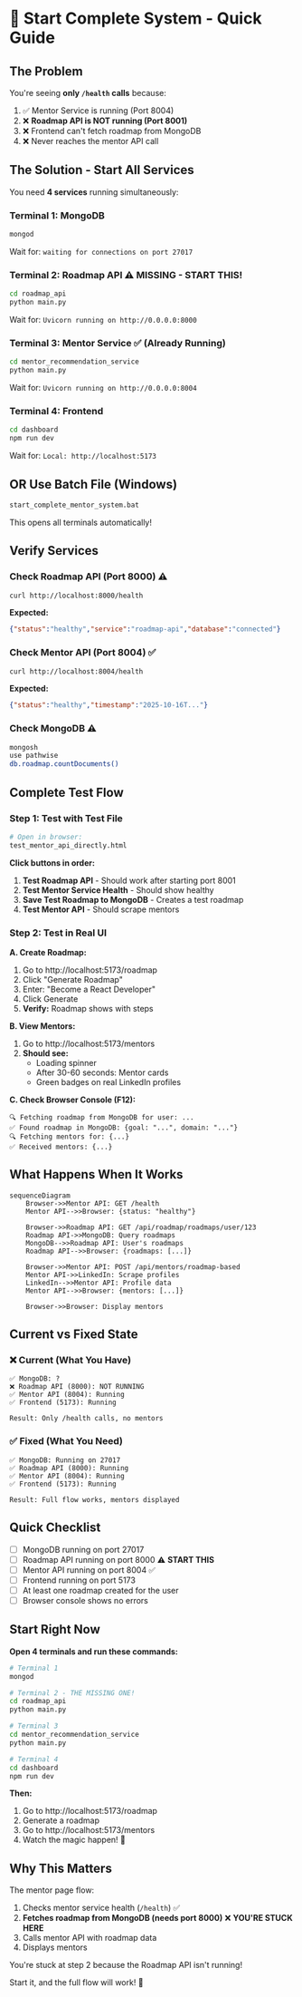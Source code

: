 # 🚀 Start Complete System - Quick Guide

## The Problem

You're seeing **only `/health` calls** because:

1. ✅ Mentor Service is running (Port 8004)
2. ❌ **Roadmap API is NOT running (Port 8001)**
3. ❌ Frontend can't fetch roadmap from MongoDB
4. ❌ Never reaches the mentor API call

## The Solution - Start All Services

You need **4 services** running simultaneously:

### Terminal 1: MongoDB
```bash
mongod
```
Wait for: `waiting for connections on port 27017`

### Terminal 2: Roadmap API ⚠️ **MISSING - START THIS!**
```bash
cd roadmap_api
python main.py
```
Wait for: `Uvicorn running on http://0.0.0.0:8000`

### Terminal 3: Mentor Service ✅ (Already Running)
```bash
cd mentor_recommendation_service
python main.py
```
Wait for: `Uvicorn running on http://0.0.0.0:8004`

### Terminal 4: Frontend
```bash
cd dashboard
npm run dev
```
Wait for: `Local: http://localhost:5173`

## OR Use Batch File (Windows)

```bash
start_complete_mentor_system.bat
```

This opens all terminals automatically!

## Verify Services

### Check Roadmap API (Port 8000) ⚠️
```bash
curl http://localhost:8000/health
```
**Expected:**
```json
{"status":"healthy","service":"roadmap-api","database":"connected"}
```

### Check Mentor API (Port 8004) ✅
```bash
curl http://localhost:8004/health
```
**Expected:**
```json
{"status":"healthy","timestamp":"2025-10-16T..."}
```

### Check MongoDB ⚠️
```bash
mongosh
use pathwise
db.roadmap.countDocuments()
```

## Complete Test Flow

### Step 1: Test with Test File
```bash
# Open in browser:
test_mentor_api_directly.html
```

**Click buttons in order:**
1. **Test Roadmap API** - Should work after starting port 8001
2. **Test Mentor Service Health** - Should show healthy
3. **Save Test Roadmap to MongoDB** - Creates a test roadmap
4. **Test Mentor API** - Should scrape mentors

### Step 2: Test in Real UI

**A. Create Roadmap:**
1. Go to http://localhost:5173/roadmap
2. Click "Generate Roadmap"
3. Enter: "Become a React Developer"
4. Click Generate
5. **Verify:** Roadmap shows with steps

**B. View Mentors:**
1. Go to http://localhost:5173/mentors
2. **Should see:**
   - Loading spinner
   - After 30-60 seconds: Mentor cards
   - Green badges on real LinkedIn profiles

**C. Check Browser Console (F12):**
```
🔍 Fetching roadmap from MongoDB for user: ...
✅ Found roadmap in MongoDB: {goal: "...", domain: "..."}
🔍 Fetching mentors for: {...}
✅ Received mentors: {...}
```

## What Happens When It Works

```mermaid
sequenceDiagram
    Browser->>Mentor API: GET /health
    Mentor API-->>Browser: {status: "healthy"}
    
    Browser->>Roadmap API: GET /api/roadmap/roadmaps/user/123
    Roadmap API->>MongoDB: Query roadmaps
    MongoDB-->>Roadmap API: User's roadmaps
    Roadmap API-->>Browser: {roadmaps: [...]}
    
    Browser->>Mentor API: POST /api/mentors/roadmap-based
    Mentor API->>LinkedIn: Scrape profiles
    LinkedIn-->>Mentor API: Profile data
    Mentor API-->>Browser: {mentors: [...]}
    
    Browser->>Browser: Display mentors
```

## Current vs Fixed State

### ❌ Current (What You Have)
```
✅ MongoDB: ?
❌ Roadmap API (8000): NOT RUNNING
✅ Mentor API (8004): Running
✅ Frontend (5173): Running

Result: Only /health calls, no mentors
```

### ✅ Fixed (What You Need)
```
✅ MongoDB: Running on 27017
✅ Roadmap API (8000): Running
✅ Mentor API (8004): Running  
✅ Frontend (5173): Running

Result: Full flow works, mentors displayed
```

## Quick Checklist

- [ ] MongoDB running on port 27017
- [ ] Roadmap API running on port 8000 ⚠️ **START THIS**
- [ ] Mentor API running on port 8004 ✅
- [ ] Frontend running on port 5173
- [ ] At least one roadmap created for the user
- [ ] Browser console shows no errors

## Start Right Now

**Open 4 terminals and run these commands:**

```bash
# Terminal 1
mongod

# Terminal 2 - THE MISSING ONE!
cd roadmap_api
python main.py

# Terminal 3
cd mentor_recommendation_service  
python main.py

# Terminal 4
cd dashboard
npm run dev
```

**Then:**
1. Go to http://localhost:5173/roadmap
2. Generate a roadmap
3. Go to http://localhost:5173/mentors
4. Watch the magic happen! 🎉

## Why This Matters

The mentor page flow:
1. Checks mentor service health (`/health`) ✅
2. **Fetches roadmap from MongoDB (needs port 8000)** ❌ **YOU'RE STUCK HERE**
3. Calls mentor API with roadmap data
4. Displays mentors

You're stuck at step 2 because the Roadmap API isn't running!

Start it, and the full flow will work! 🚀


